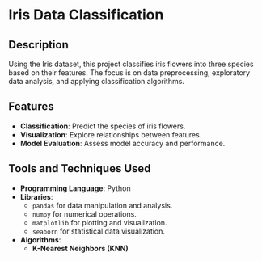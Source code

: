 # Iris Data Classification

## Description
Using the Iris dataset, this project classifies iris flowers into three species based on their features. The focus is on data preprocessing, exploratory data analysis, and applying classification algorithms.

## Features
- **Classification**: Predict the species of iris flowers.
- **Visualization**: Explore relationships between features.
- **Model Evaluation**: Assess model accuracy and performance.

## Tools and Techniques Used
- **Programming Language**: Python
- **Libraries**:
  - `pandas` for data manipulation and analysis.
  - `numpy` for numerical operations.
  - `matplotlib` for plotting and visualization.
  - `seaborn` for statistical data visualization.
- **Algorithms**:
  - **K-Nearest Neighbors (KNN)**

